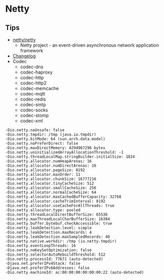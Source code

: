# Netty


## Tips
* [netty/netty](https://github.com/netty/netty)
  * Netty project - an event-driven asynchronous network application framework
* [Changelog](http://netty.io/news/)
* Codec
  * codec-dns
  * codec-haproxy
  * codec-http
  * codec-http2
  * codec-memcache
  * codec-mqtt
  * codec-redis
  * codec-smtp
  * codec-socks
  * codec-stomp
  * codec-xml

```
-Dio.netty.noUnsafe: false
-Dio.netty.tmpdir: /tmp (java.io.tmpdir)
-Dio.netty.bitMode: 64 (sun.arch.data.model)
-Dio.netty.noPreferDirect: false
-Dio.netty.maxDirectMemory: 4294967296 bytes
-Dio.netty.uninitializedArrayAllocationThreshold: -1
-Dio.netty.threadLocalMap.stringBuilder.initialSize: 1024
-Dio.netty.allocator.numHeapArenas: 16
-Dio.netty.allocator.numDirectArenas: 16
-Dio.netty.allocator.pageSize: 8192
-Dio.netty.allocator.maxOrder: 11
-Dio.netty.allocator.chunkSize: 16777216
-Dio.netty.allocator.tinyCacheSize: 512
-Dio.netty.allocator.smallCacheSize: 256
-Dio.netty.allocator.normalCacheSize: 64
-Dio.netty.allocator.maxCachedBufferCapacity: 32768
-Dio.netty.allocator.cacheTrimInterval: 8192
-Dio.netty.allocator.useCacheForAllThreads: true
-Dio.netty.allocator.type: pooled
-Dio.netty.threadLocalDirectBufferSize: 65536
-Dio.netty.maxThreadLocalCharBufferSize: 16384
-Dio.netty.buffer.bytebuf.checkAccessible: true
-Dio.netty.leakDetection.level: simple
-Dio.netty.leakDetection.maxRecords: 4
-Dio.netty.leakDetection.maxSampledRecords: 40
-Dio.netty.native.workdir: /tmp (io.netty.tmpdir)
-Dio.netty.eventLoopThreads: 16
-Dio.netty.noKeySetOptimization: false
-Dio.netty.selectorAutoRebuildThreshold: 512
-Dio.netty.processId: 77671 (auto-detected)
-Djava.net.preferIPv4Stack: false
-Djava.net.preferIPv6Addresses: false
-Dio.netty.machineId: ac:00:00:00:00:00:00:22 (auto-detected)
```
